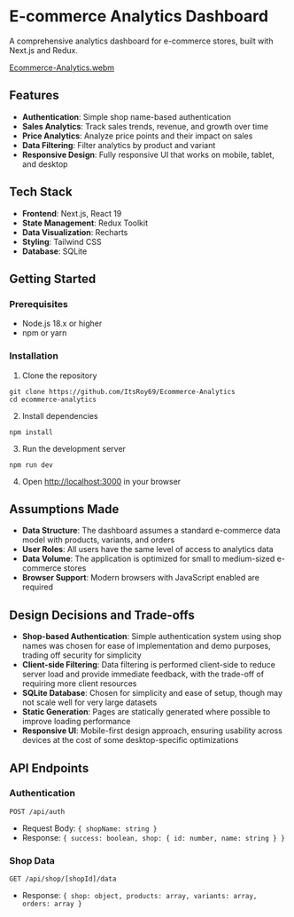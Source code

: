 # E-commerce Analytics Dashboard

A comprehensive analytics dashboard for e-commerce stores, built with Next.js and Redux.

[Ecommerce-Analytics.webm](https://github.com/user-attachments/assets/3595fc2f-7da0-4cdd-8f44-46e02585e79b)

## Features

- **Authentication**: Simple shop name-based authentication
- **Sales Analytics**: Track sales trends, revenue, and growth over time
- **Price Analytics**: Analyze price points and their impact on sales
- **Data Filtering**: Filter analytics by product and variant
- **Responsive Design**: Fully responsive UI that works on mobile, tablet, and desktop

## Tech Stack

- **Frontend**: Next.js, React 19
- **State Management**: Redux Toolkit
- **Data Visualization**: Recharts
- **Styling**: Tailwind CSS
- **Database**: SQLite

## Getting Started

### Prerequisites

- Node.js 18.x or higher
- npm or yarn

### Installation

1. Clone the repository
```
git clone https://github.com/ItsRoy69/Ecommerce-Analytics
cd ecommerce-analytics
```

2. Install dependencies
```
npm install
```

3. Run the development server
```
npm run dev
```

4. Open [http://localhost:3000](http://localhost:3000) in your browser

## Assumptions Made

- **Data Structure**: The dashboard assumes a standard e-commerce data model with products, variants, and orders
- **User Roles**: All users have the same level of access to analytics data
- **Data Volume**: The application is optimized for small to medium-sized e-commerce stores
- **Browser Support**: Modern browsers with JavaScript enabled are required

## Design Decisions and Trade-offs

- **Shop-based Authentication**: Simple authentication system using shop names was chosen for ease of implementation and demo purposes, trading off security for simplicity
- **Client-side Filtering**: Data filtering is performed client-side to reduce server load and provide immediate feedback, with the trade-off of requiring more client resources
- **SQLite Database**: Chosen for simplicity and ease of setup, though may not scale well for very large datasets
- **Static Generation**: Pages are statically generated where possible to improve loading performance
- **Responsive UI**: Mobile-first design approach, ensuring usability across devices at the cost of some desktop-specific optimizations

## API Endpoints

### Authentication

```
POST /api/auth
```
- Request Body: `{ shopName: string }`
- Response: `{ success: boolean, shop: { id: number, name: string } }`

### Shop Data

```
GET /api/shop/[shopId]/data
```
- Response: `{ shop: object, products: array, variants: array, orders: array }`

